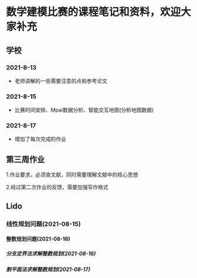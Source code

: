 # 数学建模比赛的课程笔记和资料，欢迎大家补充



## 学校

### 2021-8-13 

- 老师讲解的一些需要注意的点和参考论文

### 2021-8-15 

- 比赛时间安排、Mpai数据分析、智能交互地图(分析地图数据)

### 2021-8-17

- 增加了每次完成的作业



## 第三周作业

1.作业要求，必须查文献，同时需要理解文献中的核心思想

2.经过第二次作业的反馈，需要加强写作格式



## Lido

### 线性规划问题(2021-08-15)

#### 		整数规划问题(2021-08-16) 

##### 				分支定界法求解整数规划(2021-08-16) 

##### 				割平面法求解整数规划(2021-08-17)